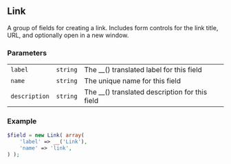 ## Link

A group of fields for creating a link. Includes form controls for the link title, URL, and optionally open in a new window.

### Parameters

||||
|---|---|---|
| `label`       | `string` | The __() translated label for this field       |
| `name`        | `string` | The unique name for this field                 |
| `description` | `string` | The __() translated description for this field |

### Example

```php
$field = new Link( array(
    'label' => __('Link'),
    'name' => 'link',
) );
```